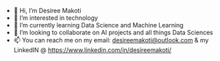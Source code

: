 - 👋 Hi, I’m Desiree Makoti
- 👀 I’m interested in technology
- 🌱 I’m currently learning Data Science and Machine Learning
- 💞️ I’m looking to collaborate on AI projects and all things Data Sciences
- 📫 You can reach me on my email: desireemakoti@outlook.com & my LinkedIN @ https://www.linkedin.com/in/desireemakoti/

<!---
DesireeMk/DesireeMk is a ✨ special ✨ repository because its `README.md` (this file) appears on your GitHub profile.
You can click the Preview link to take a look at your changes.
--->
